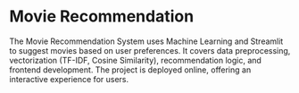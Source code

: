 # Movie Recommendation
The Movie Recommendation System uses Machine Learning and Streamlit to suggest movies based on user preferences. It covers data preprocessing, vectorization (TF-IDF, Cosine Similarity), recommendation logic, and frontend development. The project is deployed online, offering an interactive experience for users.
